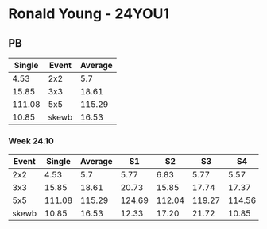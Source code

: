 # Ronald Young - 24YOU1

## PB
|Single|Event|Average|
|----|----|----|
|4.53|2x2|5.7|
|15.85|3x3|18.61|
|111.08|5x5|115.29|
|10.85|skewb|16.53|
### Week 24.10
|Event|Single|Average|S1|S2|S3|S4|S5|
|-----|-------|------|--|--|--|--|--|
|2x2|4.53|5.7|5.77|6.83|5.77|5.57|4.53|
|3x3|15.85|18.61|20.73|15.85|17.74|17.37|DNF|
|5x5|111.08|115.29|124.69|112.04|119.27|114.56|111.08|
|skewb|10.85|16.53|12.33|17.20|21.72|10.85|20.06|
